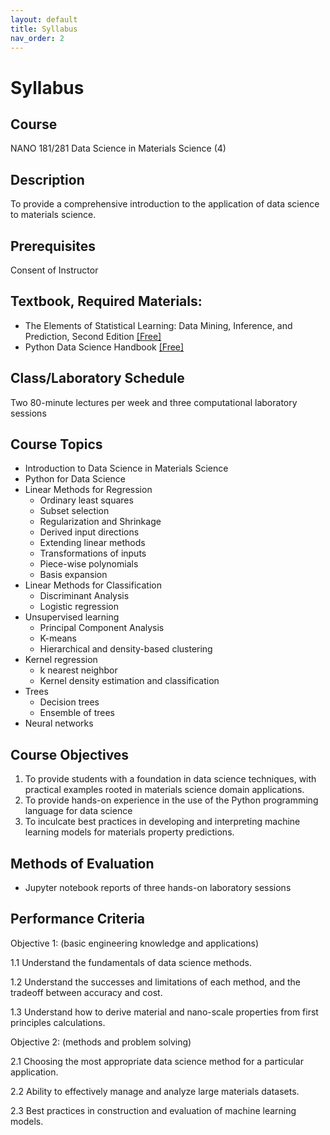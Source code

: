 ```yaml
---
layout: default
title: Syllabus
nav_order: 2
---
```


# Syllabus

## Course

NANO 181/281 Data Science in Materials Science (4)

## Description

To provide a comprehensive introduction to the application of data science to materials science.

## Prerequisites

Consent of Instructor

## Textbook, Required Materials:

- The Elements of Statistical Learning: Data Mining, Inference, and Prediction, Second Edition [[Free]](https://hastie.su.domains/ElemStatLearn/)
- Python Data Science Handbook [[Free]](https://jakevdp.github.io/PythonDataScienceHandbook/)

## Class/Laboratory Schedule

Two 80-minute lectures per week and three computational laboratory sessions

## Course Topics

- Introduction to Data Science in Materials Science
- Python for Data Science
- Linear Methods for Regression
    - Ordinary least squares
    - Subset selection
    - Regularization and Shrinkage
    - Derived input directions
    - Extending linear methods
    - Transformations of inputs
    - Piece-wise polynomials
    - Basis expansion
- Linear Methods for Classification
    - Discriminant Analysis
    - Logistic regression
- Unsupervised learning
    - Principal Component Analysis
    - K-means
    - Hierarchical and density-based clustering
- Kernel regression
    - k nearest neighbor
    - Kernel density estimation and classification
- Trees
    - Decision trees
    - Ensemble of trees
- Neural networks

## Course Objectives

1. To provide students with a foundation in data science techniques, with practical examples rooted in materials science domain applications.
2. To provide hands-on experience in the use of the Python programming language for data science
3. To inculcate best practices in developing and interpreting machine learning models for materials property predictions.

## Methods of Evaluation

- Jupyter notebook reports of three hands-on laboratory sessions

## Performance Criteria

Objective 1: (basic engineering knowledge and applications)

1.1 Understand the fundamentals of data science methods.

1.2 Understand the successes and limitations of each method, and the tradeoff between accuracy and cost.

1.3 Understand how to derive material and nano-scale properties from first principles calculations.

Objective 2: (methods and problem solving)

2.1 Choosing the most appropriate data science method for a particular application.

2.2 Ability to effectively manage and analyze large materials datasets.

2.3 Best practices in construction and evaluation of machine learning models.

